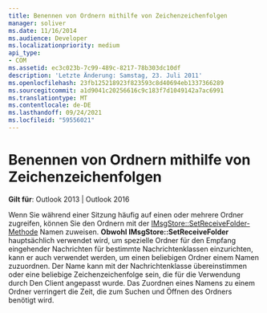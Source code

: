 ```yaml
---
title: Benennen von Ordnern mithilfe von Zeichenzeichenfolgen
manager: soliver
ms.date: 11/16/2014
ms.audience: Developer
ms.localizationpriority: medium
api_type:
- COM
ms.assetid: ec3c023b-7c99-489c-8217-78b303dc10df
description: 'Letzte Änderung: Samstag, 23. Juli 2011'
ms.openlocfilehash: 23fb125218923f823593c8d40694eb1337366289
ms.sourcegitcommit: a1d9041c20256616c9c183f7d1049142a7ac6991
ms.translationtype: MT
ms.contentlocale: de-DE
ms.lasthandoff: 09/24/2021
ms.locfileid: "59556021"
---
```

# <a name="naming-folders-by-using-character-strings"></a>Benennen von Ordnern mithilfe von Zeichenzeichenfolgen

  
  
**Gilt für**: Outlook 2013 | Outlook 2016 
  
Wenn Sie während einer Sitzung häufig auf einen oder mehrere Ordner zugreifen, können Sie den Ordnern mit der [IMsgStore::SetReceiveFolder-Methode](imsgstore-setreceivefolder.md) Namen zuweisen. **Obwohl IMsgStore::SetReceiveFolder** hauptsächlich verwendet wird, um spezielle Ordner für den Empfang eingehender Nachrichten für bestimmte Nachrichtenklassen einzurichten, kann er auch verwendet werden, um einen beliebigen Ordner einem Namen zuzuordnen. Der Name kann mit der Nachrichtenklasse übereinstimmen oder eine beliebige Zeichenzeichenfolge sein, die für die Verwendung durch Den Client angepasst wurde. Das Zuordnen eines Namens zu einem Ordner verringert die Zeit, die zum Suchen und Öffnen des Ordners benötigt wird. 
  

